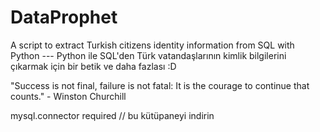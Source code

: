 # DataProphet
A script to extract Turkish citizens identity information from SQL with Python --- 
Python ile SQL'den Türk vatandaşlarının kimlik bilgilerini çıkarmak için bir betik ve daha fazlası :D

"Success is not final, failure is not fatal: It is the courage to continue that counts." - Winston Churchill

mysql.connector required // bu kütüpaneyi indirin

